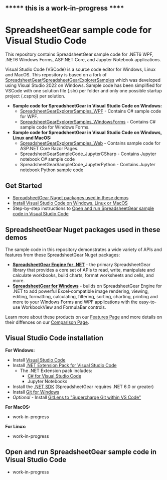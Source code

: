 ##  ***** this is a work-in-progress ****

# SpreadsheetGear sample code for Visual Studio Code

This repository contains SpreadsheetGear sample code for .NET6 WPF, .NET6 Windows Forms, ASP.NET Core, and Jupyter Notebook applications. 

Visual Studio Code (VSCode) is a source code editor for Windows, Linux and MacOS. This repository is based on a fork of [SpreadsheetGear/SpreadsheetGearExplorerSamples](https://github.com/SpreadsheetGear/SpreadsheetGearExplorerSamples) which was developed using Visual Studio 2022 on Windows. Sample code has been simplified for VSCode with one solution file (.sln) per folder and only one possible startup project (.csproj) per solution.

* **Sample code for SpreadsheetGear in Visual Studio Code on Windows:**
  *   [SpreadsheetGearExplorerSamples_WPF](/SpreadsheetGearExplorerSamples_WPF) - Contains C# sample code for WPF.
  *   [SpreadsheetGearExplorerSamples_WindowsForms](/SpreadsheetGearExplorerSamples_WindowsForms) - Contains C# sample code for Windows Forms.
* **Sample code for SpreadsheetGear in Visual Studio Code on Windows, Linux and MacOS:**
  *   [SpreadsheetGearExplorerSamples_Web](/SpreadsheetGearExplorerSamples_Web) - Contains sample code for ASP.NET Core Razor Pages.
  *   SpreadsheetGearSampleCode_JupyterCSharp - Contains Jupyter notebook C# sample code
  *   SpreadsheetGearSampleCode_JupyterPython - Contains Jupyter notebook Python sample code

## Get Started ##
* [SpreadsheetGear Nuget packages used in these demos](#spreadsheetgear-nuget-packages-used-in-these-demos)
* [Install Visual Studio Code on Windows, Linux or MacOS](#visual-studio-code-installation)
* Step-by-step instructions to [Open and run SpreadsheetGear sample code in Visual Studio Code](#open-and-run-spreadsheetgear-sample-code-in-visual-studio-code)

## SpreadsheetGear Nuget packages used in these demos
The sample code in this repository demonstrates a wide variety of APIs and features from these SpreadsheetGear Nuget packages:
*   **[SpreadsheetGear Engine for .NET](https://www.nuget.org/packages/SpreadsheetGear/9.1.19-beta)** - the primary SpreadsheetGear library that provides a core set of APIs to read, write, manipulate and calculate workbooks, build charts, format worksheets and cells, and more.
*   **[SpreadsheetGear for Windows](https://www.nuget.org/packages/SpreadsheetGear.Windows/9.1.19-beta)** - builds on SpreadsheetGear Engine for .NET to add powerful Excel-compatible image rendering, viewing, editing, formatting, calculating, filtering, sorting, charting, printing and more to your Windows Forms and WPF applications with the easy-to-use WorkbookView and FormulaBar controls.

Learn more about these products on our [Features Page](https://www.spreadsheetgear.com/Products/Features) and more details on their diffences on our [Comparison Page](https://www.spreadsheetgear.com/Products/Compare).

## Visual Studio Code installation
**For Windows:**
* Install [Visual Studio Code](https://code.visualstudio.com/)
* Install [.NET Extension Pack for Visual Studio Code](https://marketplace.visualstudio.com/items?itemName=ms-dotnettools.vscode-dotnet-pack)
  * The .NET Extension pack includes:
    * [C# for Visual Studio Code](https://marketplace.visualstudio.com/items?itemName=ms-dotnettools.csharp)
    * Jupyter Notebooks
* Install the [.NET SDK](https://dotnet.microsoft.com/en-us/download) (SpreadsheetGear requires .NET 6.0 or greater)
* Install [Git for Windows](https://git-scm.com/download/win)
* *Optional* - Install [GitLens to "Supercharge Git within VS Code"](https://marketplace.visualstudio.com/items?itemName=eamodio.gitlens)

**For MacOS:**
* work-in-progress

**For Linux:**
* work-in-progress

## Open and run SpreadsheetGear sample code in Visual Studio Code
* work-in-progress


